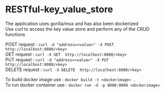 # RESTful-key_value_store

The application uses gorilla/mux and has also been dockerized<br>
Use curl to access the key value store and perform any of the CRUD functions<br>

POST request : ```curl -d "address=<value>" -X POST http://localhost:8080/<key>```<br>
GET request : ```curl -X GET  http://localhost:8080/<key>```<br>
PUT request : ```curl -d "address=<value>" -X PUT http://localhost:8080/<key>```<br>
DELETE request : ```curl -X DELETE  http://localhost:8080/<key>```<br>

To build docker image use : ```docker build -t <dockerimage> .```<br>
To run docker container use : ```docker run -d -p 8080:8080 <dockerimage>```<br>
